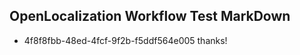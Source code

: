 ## OpenLocalization Workflow Test MarkDown
* 4f8f8fbb-48ed-4fcf-9f2b-f5ddf564e005 thanks!

<!--HONumber=Jul16_HO4-->


